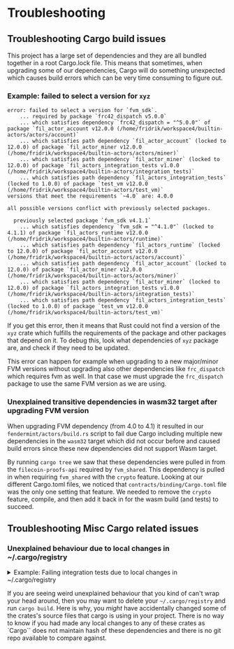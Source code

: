 # Troubleshooting

## Troubleshooting Cargo build issues

This project has a large set of dependencies and they are all bundled together in a root Cargo.lock file. This means that sometimes, when upgrading some of our dependencies, Cargo will do something unexpected which causes build errors which can be very time consuming to figure out.

### Example: failed to select a version for `xyz`

```
error: failed to select a version for `fvm_sdk`.
    ... required by package `frc42_dispatch v5.0.0`
    ... which satisfies dependency `frc42_dispatch = "^5.0.0"` of package `fil_actor_account v12.0.0 (/home/fridrik/workspace4/builtin-actors/actors/account)`
    ... which satisfies path dependency `fil_actor_account` (locked to 12.0.0) of package `fil_actor_miner v12.0.0 (/home/fridrik/workspace4/builtin-actors/actors/miner)`
    ... which satisfies path dependency `fil_actor_miner` (locked to 12.0.0) of package `fil_actors_integration_tests v1.0.0 (/home/fridrik/workspace4/builtin-actors/integration_tests)`
    ... which satisfies path dependency `fil_actors_integration_tests` (locked to 1.0.0) of package `test_vm v12.0.0 (/home/fridrik/workspace4/builtin-actors/test_vm)`
versions that meet the requirements `~4.0` are: 4.0.0

all possible versions conflict with previously selected packages.

  previously selected package `fvm_sdk v4.1.1`
    ... which satisfies dependency `fvm_sdk = "^4.1.0"` (locked to 4.1.1) of package `fil_actors_runtime v12.0.0 (/home/fridrik/workspace4/builtin-actors/runtime)`
    ... which satisfies path dependency `fil_actors_runtime` (locked to 12.0.0) of package `fil_actor_account v12.0.0 (/home/fridrik/workspace4/builtin-actors/actors/account)`
    ... which satisfies path dependency `fil_actor_account` (locked to 12.0.0) of package `fil_actor_miner v12.0.0 (/home/fridrik/workspace4/builtin-actors/actors/miner)`
    ... which satisfies path dependency `fil_actor_miner` (locked to 12.0.0) of package `fil_actors_integration_tests v1.0.0 (/home/fridrik/workspace4/builtin-actors/integration_tests)`
    ... which satisfies path dependency `fil_actors_integration_tests` (locked to 1.0.0) of package `test_vm v12.0.0 (/home/fridrik/workspace4/builtin-actors/test_vm)`
```

If you get this error, then it means that Rust could not find a version of the `xyz` crate which fulfills the requirements of the package and other packages that depend on it. To debug this, look what dependencies of `xyz` package are, and check if they need to be updated.

This error can happen for example when upgrading to a new major/minor FVM versions without upgrading also other dependencies like `frc_dispatch` which requires fvm as well. In that case we must upgrade the `frc_dispatch` package to use the same FVM version as we are using.

### Unexplained transitive dependencies in wasm32 target after upgrading FVM version

When upgrading FVM dependency (from 4.0 to 4.1) it resulted in our `fendermint/actors/build.rs` script to fail due Cargo including multiple new dependencies in the `wasm32` target which did not occur before and caused build errors since these new dependencies did not support Wasm target.

By running `cargo tree` we saw that these dependencies were pulled in from the `filecoin-proofs-api` required by `fvm_shared`. This dependency is pulled in when requiring `fvm_shared` with the `crypto` feature. Looking at our different Cargo.toml files, we noticed that `contracts/binding/Cargo.toml` file was the only one setting that feature. We needed to remove the `crypto` feature, compile, and then add it back in for the wasm build (and tests) to succeed.

## Troubleshooting Misc Cargo related issues

### Unexplained behaviour due to local changes in \~/.cargo/registry

<details>

<summary>Example: Failing integration tests due to local changes in ~/.cargo/registry</summary>



</details>

If you are seeing weird unexplained behaviour that you kind of can't wrap your head around, then you may want to delete your `~/.cargo/registry` and run `cargo build`. Here is why, you _might_ have accidentally changed some of the crates's source files that cargo is using in your project. There is no way to know if you had made any local changes to any of these crates as \`Cargo\`\` does not maintain hash of these dependencies and there is no git repo available to compare against.
